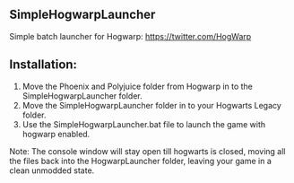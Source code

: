 ## SimpleHogwarpLauncher
Simple batch launcher for Hogwarp: https://twitter.com/HogWarp

## Installation:
1. Move the Phoenix and Polyjuice folder from Hogwarp in to the SimpleHogwarpLauncher folder.
2. Move the SimpleHogwarpLauncher folder in to your Hogwarts Legacy folder.
3. Use the SimpleHogwarpLauncher.bat file to launch the game with hogwarp enabled.

Note: The console window will stay open till hogwarts is closed, moving all the files back into the HogwarpLauncher folder, leaving your game in a clean unmodded state.

